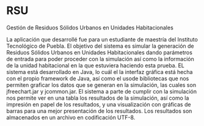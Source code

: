 # RSU
Gestión de Residuos Sólidos Urbanos
en Unidades Habitacionales

La aplicación que desarrollé fue para un estudiante de maestría del Instituto Tecnológico de Puebla.
El objetivo del sistema es simular la generación de Residuos Sólidos Urbanos en Unidades Habitacionales dando parámetros de entrada
para poder proceder con la simulación así como la información de la unidad habitacional en la que estuviera haciendo esta prueba.
EL sistema está desarrollado en Java, lo cuál el la interfaz gráfica está hecha con el propio framework de Java, así como el usode bibliotecas
que nos permiten graficar los datos que se generan en la simulación, las cuales son jfreechart.jar y jcommon.jar.
El sistema a parte de cumplir con la simulación nos permite ver en una tabla los resultados de la simulación, así como la impresión en 
papel de los resultados, y una visualización con gráficas de barras para una mejor presentación de los resultados.
Los resultados son almacenados en un archivo en codificación UTF-8.
